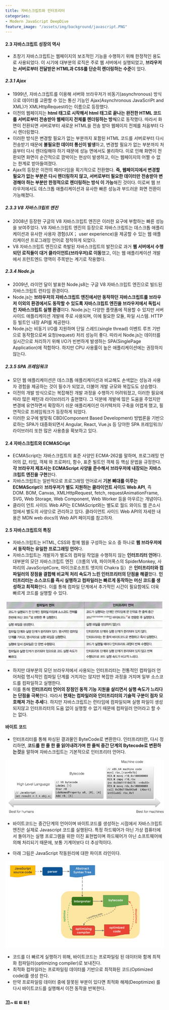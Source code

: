 ```yaml
---
title: 자바스크립트와 인터프리터
categories:
- Modern JavaScript DeepDive
feature_image: "/assets/img/background/javascript.PNG"
---
```


#### 2.3 자바스크립트 성장의 역사

- 초창기 자바스크립트는 웹페이지의 보조적인 기능을 수행하기 위해 한정적인 용도로 사용되었다. 이 시기에 대부분의 로직은 주로 웹 서버에서 실행되었고, **브라우저는 서버로부터 전달받은 HTML과 CSS를 단순히 렌더링하는 수준**이 었다.

##### 2.3.1 Ajax

- 1999년, 자바스크립트를 이용해 서버와 브라우저가 비동기(asynchronous) 방식으로 데이터를 교환할 수 있는 통신 기능인 Ajax(Asynchronous JavaScriPt and XML)가 XMLHttpRequest라는 이름으로 등장했다.
- 이전의 웹페이지는 **html 태그로 시작해서 html 태그로 끝나는 완전한 HTML 코드를 서버로부터 전송받아 웹페이지 전체를 렌더링하는 방식**으로 동작했다. 따라서 화면이 전환되면 서버로부터 새로운 HTML을 전송 받아 웹페이지 전체를 처음부터 다시 렌더링했다.
- 이러한 방식은 변경할 필요가 없는 부분까지 포함된 HTML 코드를 서버로부터 다시 전송받기 때문에 **불필요한 데이터 통신이 발생**하고, 변경할 필요가 없는 부분까지 처음부터 다시 렌더링해야 하기 때문에 성능 면에서도 불리하다. 이로 인해 화면이 전환되면 화면이 순간적으로 깜박이는 현상이 발생하고, 이는 웹페이지의 어쩔 수 없는 한계로 받아들여졌다.
- Ajax의 등장은 이전의 패러다임을 획기적으로 전환했다. **즉, 웹페이지에서 변경할 필요가 없는 부분은 다시 렌더링하지 않고, 서버로부터 필요한 데이터만 전송받아 변경해야 하는 부분만 한정적으로 렌더링하는 방식 이 가능**해진 것이다. 이로써 웹 브라우저에서도 데스크톱 애플리케이션과 유사한 빠른 성능과 부드러운 화면 전환이 가능해졌다.

##### 2.3.3 V8 자바스크립트 엔진

- 2008년 등장한 구글의 V8 자바스크립트 엔진은 이러한 요구에 부합하는 빠른 성능을 보여주었다. V8 자바스크립트 엔진의 등장으로 자바스크립트는 데스크톱 애플리케이션과 유사한 사용자 경험(UX； user experience)을 제공할 수 있는 웹 애플리케이션 프로그래밍 언어로 정착하게 되었다.
- V8 자바스크립트 엔진으로 촉발된 자바스크립트의 발전으로 과거 **웹 서버에서 수행되던 로직들이 대거 클라이언트(브라우저)로 이동**했고, 이는 웹 애플리케이션 개발에서 프런트엔드 영역이 주목받는 계기로 작용했다.

##### 2.3.4 Node.js

- 2009년, 라이언 달이 발표한 Node.js8는 구글 V8 자바스크립트 엔진으로 빌드된 자바스크립트 런타임 환경이다.
- Node.js는 **브라우저의 자바스크립트 엔진에서만 동작하던 자바스크립트를 브라우저 이외의 환경에서도 동작할 수 있도록 자바스크립트 엔진을 브라우저에서 독립시킨 자바스크립트 실행 환경**이다. Node.js는 다양한 플랫폼에 적용할 수 있지만 서버 사이드 애플리케이션 개발에 주로 사용되며, 이에 필요한 모듈, 파일 시스템. HTTP 등 빌트인 내장 API를 제공한다.
- Node.js는 비동기 I/O를 지원하며 단일 스레드(single thread) 이벤트 루프 기반으로 동작함으로써 요청(request) 처리 성능이 좋다. 따라서 Node.js는 데이터를 실시간으로 처리하기 위해 I/O가 빈번하게 발생하는 SPA(SinglePage Application)에 적합하다. 하지만 CPU 사용률이 높은 애플리케이션에는 권장하지 않는다.

##### 2.3.5 SPA 프레임워크

- 모던 웹 애플리케이션은 데스크톱 애플리케이션과 비교해도 손색없는 성능과 사용자 경험을 제공하는 것이 필수가 되었고, 더불어 개발 규모와 복잡도도 상승했다.
- 이전의 개발 방식으로는 복잡해진 개발 과정을 수행하기 어려워졌고, 이러한 필요에 따라 많은 패턴과 라이브러리가 출현했다. 그 덕분에 개발에 많은 도움을 주었지만 변경에 유연하면서 확장하기 쉬운 애플리케이션 아키텍처의 구축을 어렵게 했고, 필연적으로 프레임워크가 등장하게 되었다.
- 이러한 요구에 발맞춰 CBD(Component Based Development) 방법론을 기반으로하는 SPA가 대중화되면서 Angular, React, Vue.js 등 당야한 SPA 프레임워크/라이브러리 또한 많은 사용층을 확보하고 있다.

#### 2.4 자바스크립트와 ECMASCript

- ECMAScript는 자바스크립트의 표준 사양인 ECMA-262를 말하며, 프로그래밍 언어의 값, 타입, 객체
와 프로퍼티, 함수, 표준 빌트인 객체 등 핵심 문법을 규정한다. **각 브라우저 제조사는 ECMAScript 사양을 준수해서 브라우저에 내장되는 자바스크립트 엔진을 구현**한다.
- 자바스크립트는 일반적으로 프로그래밍 언어로서 **기본 뼈대를 이루는 ECMAScript**와 **브라우저가 별도 지원하는 클라이언트 사이드 Web API**, 즉 DOM. BOM, Canvas, XMLHttpRequest, fetch, requestAnimationFrame, SVG, Web Storage, Web Component, Web Worker 등을 아우르는 개념이다.
- 클라이 언트 사이드 Web API는 ECMAScript와는 별도로 월드 와이드 웹 콘소시엄에서 별도의 사양으로 관리하고 있다. 클라이언트 사이드 Web API의 자세한 내용은 MDN web docs의 Web API 페이지를 참고하자.

#### 2.5 자바스크립트의 특징

- 자바스크립트는 HTML, CSS와 함께 웹을 구성하는 요소 중 하나로 **웹 브라우저에서 동작하는 유일한 프로그래밍 언어**다.
- 자바스크립트는 개발자가 별도의 컴파일 작업을 수행하지 않는 **인터프리터 언어**다. 대부분의 모던 자바스크립트 엔진（크롬의 V8, 파이어폭스의 SpiderMonkey, 사파리의 JavaScriptCore, 마이크로소프트 엣지의 Chakra 등）은 **인터프리터와 컴파일러의 장점을 결합해 비교적 처리 속도가 느린 인터프리터의 단점을 해결**했다. **인터프리터는 소스코드를 즉시 실행하고 컴파일러는 빠르게 동작하는 머신 코드를 생성하고 최적화**한다. 이를 통해 컴파일 단계에서 추가적인 시간이 필요함에도 더욱 빠르게 코드를 실행할 수 있다.

<div><img src= "/assets/img/post/compile_interpreter.PNG"></div>

- 하지만 대부분의 모던 브라우저에서 사용되는 인터프리터는 전통적인 컴파일러 언어처럼 명시적인 컴파일 단계를 거치자는 않지만 복잡한 과정을 거치며 일부 소스코드를 컴파일하고 실행한다.
- 이를 통해 **인터프리터 언어의 장점인 동적 기능 지원을 살리면서 실행 속도가 느리다는 단점을 극복**한다. 따라서 **현재는 컴파일러와 인터프리터의 기술적 구분이 점차 모호해져 가는 추세**다. 하지만 자바스크립트는 런타임에 컴파일되며 실행 파일이 생성되지않고 인터프리터의 도움 없이 실행할 수 없기 때문에 컴파일러 언어라고 할 수는 없다.

#### 바이트 코드

- 인터프리터를 통해 파싱된 결과물인 ByteCode로 변환한다. 인터프리터란, 다시 정리하면, **코드를 한 줄 한 줄 읽어내려가며 한 줄씩 중간 단계의 Bytecode로 변환하는것**을 말하며 자바스크립트는 기본적으로 인터프리터 언어다.

<div><img src= "/assets/img/post/bytecode_machinecode.PNG"></div>

- 바이트코드는 중간단계의 언어이며 바이트코드를 생성하는 시점에서 자바스크립트 엔진은 실제로 Javascript 코드를 실행된다. 특정 하드웨어가 아닌 가상 컴퓨터에서 돌아가는 실행 프로그램을 위한 이진 표현법이며 하드웨어가 아닌 소프트웨어에 의해 처리되기 때문에, 보통 기계어보다 더 추상적이다.

- 아래 그림은 JavaScript 작동원리에 대한 파이프 라인이다.

<div><img src= "/assets/img/post/javascript_engine.PNG"></div>

- 코드를 더 빠르게 실행하기 위해, 바이트코드는 프로파일링 된 데이터와 함께 최적화 컴파일러(optimizing compiler)로 보내진다.
- 최적화 컴파일러는 프로파일링 데이터를 기반으로 최적화된 코드(Optimized code)를 생성 한다.
- 만약 프로파일링 데이터 중에 잘못된 부분이 있다면 최적화 해제(Deoptimize) 를 다시 바이트코드를 실행해서 이전 동작을 반복한다.

<h3>끄~ㅌㅌㅌ!</h3>
